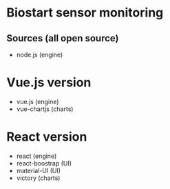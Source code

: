 # Biostart sensor monitoring

## Sources (all open source)
- node.js (engine)

# Vue.js version
- vue.js (engine)
- vue-chartjs (charts)

# React version
- react (engine)
- react-boostrap (UI)
- material-UI (UI)
- victory (charts)

